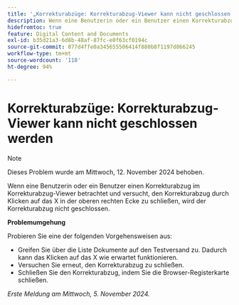 ```yaml
---
title: '„Korrekturabzüge: Korrekturabzug-Viewer kann nicht geschlossen werden“'
description: Wenn eine Benutzerin oder ein Benutzer einen Korrekturabzug im Korrekturabzug-Viewer betrachtet und versucht, den Korrekturabzug durch Klicken auf das X in der oberen rechten Ecke zu schließen, wird der Korrekturabzug nicht geschlossen. Eine Problemumgehung ist verfügbar.
hidefromtoc: true
feature: Digital Content and Documents
exl-id: b35d21a3-6d8b-48af-87fc-e0f63cf0194c
source-git-commit: 877d4ffe0a345655506414f880b8f1197d866245
workflow-type: tm+mt
source-wordcount: '118'
ht-degree: 94%

---
```


# Korrekturabzüge: Korrekturabzug-Viewer kann nicht geschlossen werden

>[!NOTE]
>
>Dieses Problem wurde am Mittwoch, 12. November 2024 behoben.

Wenn eine Benutzerin oder ein Benutzer einen Korrekturabzug im Korrekturabzug-Viewer betrachtet und versucht, den Korrekturabzug durch Klicken auf das X in der oberen rechten Ecke zu schließen, wird der Korrekturabzug nicht geschlossen.

**Problemumgehung**

Probieren Sie eine der folgenden Vorgehensweisen aus:

* Greifen Sie über die Liste Dokumente auf den Testversand zu. Dadurch kann das Klicken auf das X wie erwartet funktionieren.
* Versuchen Sie erneut, den Korrekturabzug zu schließen.
* Schließen Sie den Korrekturabzug, indem Sie die Browser-Registerkarte schließen.

_Erste Meldung am Mittwoch, 5. November 2024._
